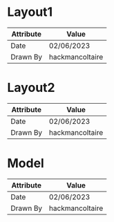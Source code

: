 # Layout1
| Attribute | Value |
| ---  | ---     |
| Date | 02/06/2023 |
| Drawn By | hackmancoltaire |
# Layout2
| Attribute | Value |
| ---  | ---     |
| Date | 02/06/2023 |
| Drawn By | hackmancoltaire |
# Model
| Attribute | Value |
| ---  | ---     |
| Date | 02/06/2023 |
| Drawn By | hackmancoltaire |
